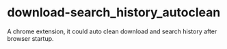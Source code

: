 # download-search_history_autoclean
A chrome extension, it could auto clean download and search history after browser startup.
